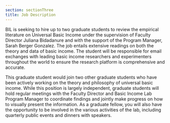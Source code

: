 ```yaml
---
section: sectionThree
title: Job Description
---
```


BIL is seeking to hire up to two graduate students to review the empirical literature on Universal Basic Income under the supervision of Faculty Director Juliana Bidadanure and with the support of the Program Manager, Sarah Berger Gonzalez. The job entails extensive readings on both the theory and data of basic income. The student will be responsible for email exchanges with leading basic income researchers and experimenters throughout the world to ensure the research platform is comprehensive and accurate.

This graduate student would join two other graduate students who have  been actively working on the theory and philosophy of universal basic income. While this position is largely independent, graduate students will hold regular meetings with the Faculty Director and Basic Income Lab Program Manager to coordinate findings and jointly make progress on how to visually present the information. As a graduate fellow, you will also have the opportunity to be involved in the various activities of the lab, including quarterly public events and dinners with speakers.
